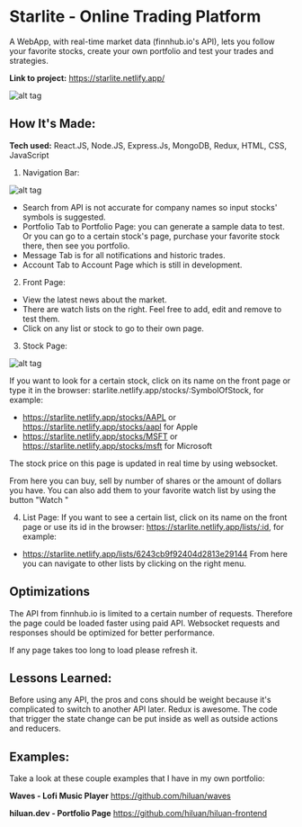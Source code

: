 # Starlite - Online Trading Platform
A WebApp, with real-time market data (finnhub.io's API), lets you follow your favorite stocks, create your own portfolio and test your trades and strategies.

**Link to project:** https://starlite.netlify.app/

![alt tag](https://i.ibb.co/1JDQ6Yv/starlite-online-trading-platform-hiluan-1.jpg)

## How It's Made:

**Tech used:** React.JS, Node.JS, Express.Js, MongoDB, Redux, HTML, CSS, JavaScript

1. Navigation Bar:

![alt tag](https://i.ibb.co/dg8Hspy/starlite-online-trading-platform-hiluan-2.jpg)

- Search from API is not accurate for company names so input stocks' symbols is suggested.
- Portfolio Tab to Portfolio Page: you can generate a sample data to test. Or you can go to a certain stock's page, purchase your favorite stock there, then see you portfolio. 
- Message Tab is for all notifications and historic trades.
- Account Tab to Account Page which is still in development.

2. Front Page:
- View the latest news about the market.
- There are watch lists on the right. Feel free to add, edit and remove to test them.
- Click on any list or stock to go to their own page.  

3. Stock Page:

![alt tag](https://i.ibb.co/VgXSftx/starlite-online-trading-platform-hiluan-3.jpg)

If you want to look for a certain stock, click on its name on the front page or type it in the browser: starlite.netlify.app/stocks/:SymbolOfStock, for example:
- https://starlite.netlify.app/stocks/AAPL or https://starlite.netlify.app/stocks/aapl for Apple
- https://starlite.netlify.app/stocks/MSFT or https://starlite.netlify.app/stocks/msft for Microsoft
  
The stock price on this page is updated in real time by using websocket. 

From here you can buy, sell by number of shares or the amount of dollars you have. 
You can also add them to your favorite watch list by using the button "Watch <Symbol>"

4. List Page:
If you want to see a certain list, click on its name on the front page or use its id in the browser: https://starlite.netlify.app/lists/:id, for example: 
- https://starlite.netlify.app/lists/6243cb9f92404d2813e29144
From here you can navigate to other lists by clicking on the right menu.

## Optimizations

The API from finnhub.io is limited to a certain number of requests. Therefore the page could be loaded faster using paid API. 
Websocket requests and responses should be optimized for better performance.

If any page takes too long to load please refresh it. 

## Lessons Learned:

Before using any API, the pros and cons should be weight because it's complicated to switch to another API later. 
Redux is awesome. The code that trigger the state change can be put inside as well as outside actions and reducers. 
  
  

## Examples:
Take a look at these couple examples that I have in my own portfolio:

**Waves - Lofi Music Player** https://github.com/hiluan/waves

**hiluan.dev - Portfolio Page** https://github.com/hiluan/hiluan-frontend



